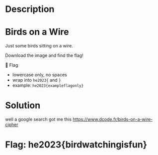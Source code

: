 # Description

# Birds on a Wire

Just some birds sitting on a wire.

Download the image and find the flag!

🚩 Flag

 - lowercase only, no spaces
 - wrap into `he2023{` and `}`
 - example: `he2023{exampleflagonly}`

# Solution

well a google search got me this <https://www.dcode.fr/birds-on-a-wire-cipher>

# Flag: he2023{birdwatchingisfun}
